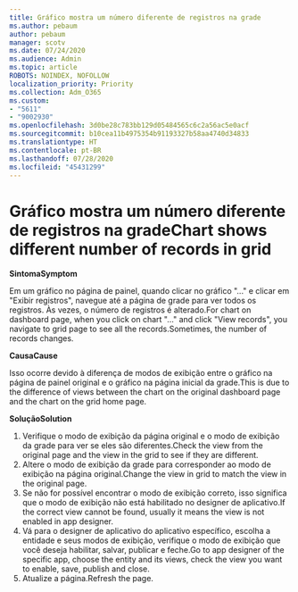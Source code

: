 ```yaml
---
title: Gráfico mostra um número diferente de registros na grade
ms.author: pebaum
author: pebaum
manager: scotv
ms.date: 07/24/2020
ms.audience: Admin
ms.topic: article
ROBOTS: NOINDEX, NOFOLLOW
localization_priority: Priority
ms.collection: Adm_O365
ms.custom:
- "5611"
- "9002930"
ms.openlocfilehash: 3d0be28c783bb129d05484565c6c2a56ac5e0acf
ms.sourcegitcommit: b10cea11b4975354b91193327b58aa4740d34833
ms.translationtype: HT
ms.contentlocale: pt-BR
ms.lasthandoff: 07/28/2020
ms.locfileid: "45431299"
---
```

# <a name="chart-shows-different-number-of-records-in-grid"></a><span data-ttu-id="d1b9f-102">Gráfico mostra um número diferente de registros na grade</span><span class="sxs-lookup"><span data-stu-id="d1b9f-102">Chart shows different number of records in grid</span></span>

<span data-ttu-id="d1b9f-103">**Sintoma**</span><span class="sxs-lookup"><span data-stu-id="d1b9f-103">**Symptom**</span></span>

<span data-ttu-id="d1b9f-104">Em um gráfico no página de painel, quando clicar no gráfico "..." e clicar em "Exibir registros", navegue até a página de grade para ver todos os registros. Às vezes, o número de registros é alterado.</span><span class="sxs-lookup"><span data-stu-id="d1b9f-104">For chart on dashboard page, when you click on chart "…" and click "View records", you navigate to grid page to see all the records.Sometimes, the number of records changes.</span></span>

<span data-ttu-id="d1b9f-105">**Causa**</span><span class="sxs-lookup"><span data-stu-id="d1b9f-105">**Cause**</span></span>

<span data-ttu-id="d1b9f-106">Isso ocorre devido à diferença de modos de exibição entre o gráfico na página de painel original e o gráfico na página inicial da grade.</span><span class="sxs-lookup"><span data-stu-id="d1b9f-106">This is due to the difference of views between the chart on the original dashboard page and the chart on the grid home page.</span></span>  

<span data-ttu-id="d1b9f-107">**Solução**</span><span class="sxs-lookup"><span data-stu-id="d1b9f-107">**Solution**</span></span>

1. <span data-ttu-id="d1b9f-108">Verifique o modo de exibição da página original e o modo de exibição da grade para ver se eles são diferentes.</span><span class="sxs-lookup"><span data-stu-id="d1b9f-108">Check the view from the original page and the view in the grid to see if they are different.</span></span>
2. <span data-ttu-id="d1b9f-109">Altere o modo de exibição da grade para corresponder ao modo de exibição na página original.</span><span class="sxs-lookup"><span data-stu-id="d1b9f-109">Change the view in grid to match the view in the original page.</span></span>
3. <span data-ttu-id="d1b9f-110">Se não for possível encontrar o modo de exibição correto, isso significa que o modo de exibição não está habilitado no designer de aplicativo.</span><span class="sxs-lookup"><span data-stu-id="d1b9f-110">If the correct view cannot be found, usually it means the view is not enabled in app designer.</span></span>
4. <span data-ttu-id="d1b9f-111">Vá para o designer de aplicativo do aplicativo específico, escolha a entidade e seus modos de exibição, verifique o modo de exibição que você deseja habilitar, salvar, publicar e feche.</span><span class="sxs-lookup"><span data-stu-id="d1b9f-111">Go to app designer of the specific app, choose the entity and its views, check the view you want to enable, save, publish and close.</span></span>
5. <span data-ttu-id="d1b9f-112">Atualize a página.</span><span class="sxs-lookup"><span data-stu-id="d1b9f-112">Refresh the page.</span></span>
